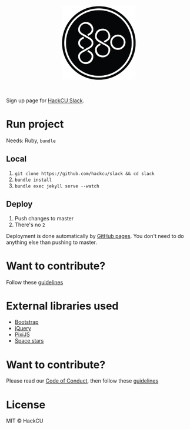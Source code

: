 
<br>
<p align="center">
  <img alt="HackCU V" src="https://github.com/HackCU/splash-page/blob/master/img/hackcu_black.png" width="200"/>
</p>
<br>

Sign up page for [HackCU Slack](https://hackcu.slack.com). 

# Run project

Needs: Ruby, `bundle`

## Local 

1. `git clone https://github.com/hackcu/slack && cd slack`
2. `bundle install`
3. `bundle exec jekyll serve --watch`

## Deploy

1. Push changes to master
2. There's no `2`

Deployment is done automatically by [GitHub pages](https://pages.github.com/). You don't need to do anything else than pushing to master.

# Want to contribute?
Follow these [guidelines](.github/CONTRIBUTING.md)

# External libraries used

- [Bootstrap](https://getbootstrap.com/docs/3.3/)
- [jQuery](https://jquery.com/)
- [PixiJS](http://www.pixijs.com/)
- [Space stars](https://github.com/Reynau/space)

# Want to contribute?

Please read our [Code of Conduct](.github/CODE_OF_CONDUCT.md), then follow these [guidelines](.github/CONTRIBUTING.md)

# License

MIT © HackCU

